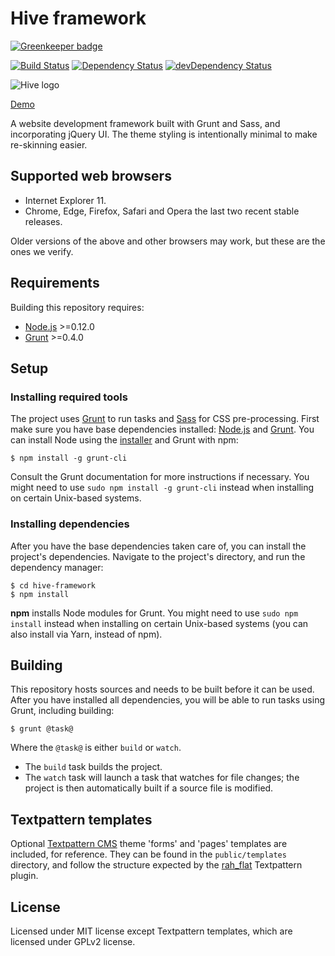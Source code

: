 # Hive framework

[![Greenkeeper badge](https://badges.greenkeeper.io/philwareham/hive-framework.svg)](https://greenkeeper.io/)

[![Build Status](https://img.shields.io/travis/philwareham/hive-framework.svg)](https://travis-ci.org/philwareham/hive-framework)
[![Dependency Status](http://img.shields.io/david/philwareham/hive-framework.svg)](https://david-dm.org/philwareham/hive-framework)
[![devDependency Status](http://img.shields.io/david/dev/philwareham/hive-framework.svg)](https://david-dm.org/philwareham/hive-framework?type=dev)

![Hive logo](https://github.com/philwareham/hive-framework/blob/master/public/favicon-192x192.png)

[Demo](http://hive-framework.philwareham.co.uk/)

A website development framework built with Grunt and Sass, and incorporating jQuery UI. The theme styling is intentionally minimal to make re-skinning easier.

## Supported web browsers

* Internet Explorer 11.
* Chrome, Edge, Firefox, Safari and Opera the last two recent stable releases.

Older versions of the above and other browsers may work, but these are the ones we verify.

## Requirements

Building this repository requires:

* [Node.js](http://nodejs.org/) >=0.12.0
* [Grunt](http://gruntjs.com/) >=0.4.0

## Setup

### Installing required tools

The project uses [Grunt](http://gruntjs.com/) to run tasks and [Sass](http://sass-lang.com/) for CSS pre-processing. First make sure you have base dependencies installed: [Node.js](http://nodejs.org/) and [Grunt](http://gruntjs.com/). You can install Node using the [installer](https://nodejs.org) and Grunt with npm:

```ShellSession
$ npm install -g grunt-cli
```

Consult the Grunt documentation for more instructions if necessary. You might need to use `sudo npm install -g grunt-cli` instead when installing on certain Unix-based systems.

### Installing dependencies

After you have the base dependencies taken care of, you can install the project's dependencies. Navigate to the project's directory, and run the dependency manager:

```ShellSession
$ cd hive-framework
$ npm install
```

**npm** installs Node modules for Grunt. You might need to use `sudo npm install` instead when installing on certain Unix-based systems (you can also install via Yarn, instead of npm).

## Building

This repository hosts sources and needs to be built before it can be used. After you have installed all dependencies, you will be able to run tasks using Grunt, including building:

```ShellSession
$ grunt @task@
```

Where the `@task@` is either `build` or `watch`.

* The `build` task builds the project.
* The `watch` task will launch a task that watches for file changes; the project is then automatically built if a source file is modified.

## Textpattern templates

Optional [Textpattern CMS](http://textpattern.com) theme 'forms' and 'pages' templates are included, for reference. They can be found in the `public/templates` directory, and follow the structure expected by the [rah_flat](https://github.com/gocom/rah_flat) Textpattern plugin.

## License

Licensed under MIT license except Textpattern templates, which are licensed under GPLv2 license.
